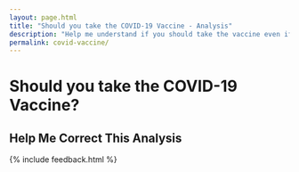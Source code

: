 ```yaml
---
layout: page.html
title: "Should you take the COVID-19 Vaccine - Analysis"
description: "Help me understand if you should take the vaccine even if recommended by the CDC."
permalink: covid-vaccine/
---
```

<div class="content">
  <h1>Should you take the COVID-19 Vaccine?</h1>
  <h2>Help Me Correct This Analysis</h2>
  <rs-score score-tree-id="ScoreTree"></rs-score>
  {% include feedback.html %}
</div>
<script> //Settings for this page
  window.RsSettings = {
    disableExternalDb: false,
    numbers: true,
    largeNumbers: true,
    lines: false,
    editable: false,
    startClosed: true,
    portData: false,
    scoreDescription: false,
    saveToCloud: false,
    moreInfo: true,
    hideMainScore: true,
    dbCollection: "f-covid",
    search:true,
  }
</script>
<script src="/static/js/ReasonScoreFull.js"></script>

